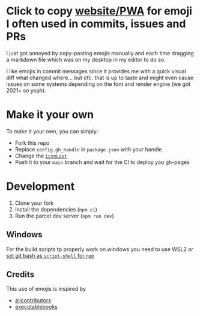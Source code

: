 # Click to copy [website/PWA](https://s-weigand.github.io/dev-emoji-page/) for emoji I often used in commits, issues and PRs

I just got annoyed by copy-pasting emojis manually and each time dragging a markdown file
which was on my desktop in my editor to do so.

I like emojis in commit messages since it provides me with a quick visual diff what changed where...
but ofc. that is up to taste and might even cause issues on some systems depending on the font and render engine (we got 2021+ so yeah).

# Make it your own

To make it your own, you can simply:

- Fork this repo
- Replace `config.gh_handle` in `package.json` with your handle
- Change the [`iconList`](https://github.com/s-weigand/dev-emoji-page/blob/main/src/ts/icon-list.ts)
- Push it to your `main` branch and wait for the CI to deploy you gh-pages

# Development

1. Clone your fork
1. Install the dependencies (`npm ci`)
1. Run the parcel dev server (`npm run dev`)

## Windows

For the build scripts tp properly work on windows you need to use WSL2 or
[set git bash as `script-shell` for `npm`](https://stackoverflow.com/a/46006249/3990615)

## Credits

This use of emojis is inspired by

- [allcontributors](https://allcontributors.org/docs/en/emoji-key)
- [executablebooks](https://executablebooks.org/en/latest/contributing.html#commit-messages)
